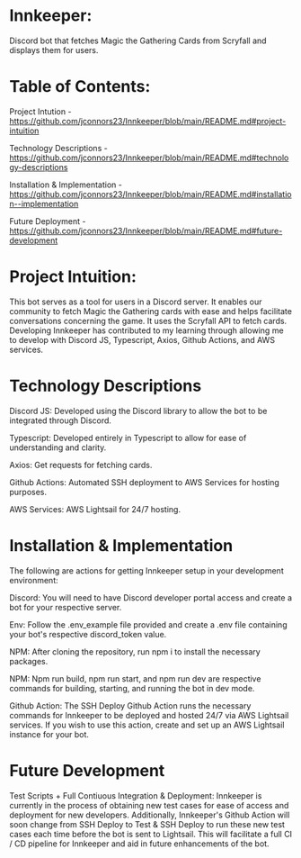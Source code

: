 # Innkeeper:

Discord bot that fetches Magic the Gathering Cards from Scryfall and displays them for users.

# Table of Contents:

Project Intution - https://github.com/jconnors23/Innkeeper/blob/main/README.md#project-intuition

Technology Descriptions - https://github.com/jconnors23/Innkeeper/blob/main/README.md#technology-descriptions

Installation & Implementation - https://github.com/jconnors23/Innkeeper/blob/main/README.md#installation--implementation

Future Deployment - https://github.com/jconnors23/Innkeeper/blob/main/README.md#future-development

# Project Intuition:

This bot serves as a tool for users in a Discord server. It enables our community to fetch Magic the Gathering cards with ease and helps facilitate conversations concerning the game. It uses the Scryfall API to fetch cards. Developing Innkeeper has contributed to my learning through allowing me to develop with Discord JS, Typescript, Axios, Github Actions, and AWS services.

# Technology Descriptions

Discord JS: Developed using the Discord library to allow the bot to be integrated through Discord.

Typescript: Developed entirely in Typescript to allow for ease of understanding and clarity.

Axios: Get requests for fetching cards.

Github Actions: Automated SSH deployment to AWS Services for hosting purposes.

AWS Services: AWS Lightsail for 24/7 hosting.

# Installation & Implementation

The following are actions for getting Innkeeper setup in your development environment:

Discord: You will need to have Discord developer portal access and create a bot for your respective server.

Env: Follow the .env_example file provided and create a .env file containing your bot's respective discord_token value.

NPM: After cloning the repository, run npm i to install the necessary packages.

NPM: Npm run build, npm run start, and npm run dev are respective commands for building, starting, and running the bot in dev mode.

Github Action: The SSH Deploy Github Action runs the necessary commands for Innkeeper to be deployed and hosted 24/7 via AWS Lightsail services. If you wish to use this action, create and set up an AWS Lightsail instance for your bot.

# Future Development

Test Scripts + Full Contiuous Integration & Deployment: Innkeeper is currently in the process of obtaining new test cases for ease of access and deployment for new developers. Additionally, Innkeeper's Github Action will soon change from SSH Deploy to Test & SSH Deploy to run these new test cases each time before the bot is sent to Lightsail. This will facilitate a full CI / CD pipeline for Innkeeper and aid in future enhancements of the bot.
